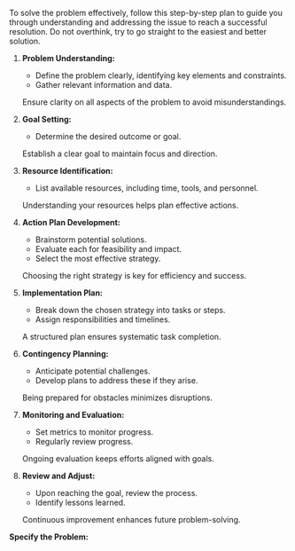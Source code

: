 To solve the problem effectively, follow this step-by-step plan to guide you through understanding and addressing the issue to reach a successful resolution. Do not overthink, try to go straight to the easiest and better solution.

1. **Problem Understanding:**
   - Define the problem clearly, identifying key elements and constraints.
   - Gather relevant information and data.

   <think> Ensure clarity on all aspects of the problem to avoid misunderstandings.</think>

2. **Goal Setting:**
   - Determine the desired outcome or goal.

   <think> Establish a clear goal to maintain focus and direction.</think>

3. **Resource Identification:**
   - List available resources, including time, tools, and personnel.

   <think> Understanding your resources helps plan effective actions.</think>

4. **Action Plan Development:**
   - Brainstorm potential solutions.
   - Evaluate each for feasibility and impact.
   - Select the most effective strategy.

   <think> Choosing the right strategy is key for efficiency and success.</think>

5. **Implementation Plan:**
   - Break down the chosen strategy into tasks or steps.
   - Assign responsibilities and timelines.

   <think> A structured plan ensures systematic task completion.</think>

6. **Contingency Planning:**
   - Anticipate potential challenges.
   - Develop plans to address these if they arise.

   <think> Being prepared for obstacles minimizes disruptions.</think>

7. **Monitoring and Evaluation:**
   - Set metrics to monitor progress.
   - Regularly review progress.

   <think> Ongoing evaluation keeps efforts aligned with goals.</think>

8. **Review and Adjust:**
   - Upon reaching the goal, review the process.
   - Identify lessons learned.

   <think> Continuous improvement enhances future problem-solving.</think>

**Specify the Problem:**

